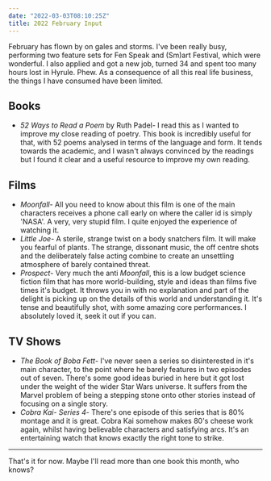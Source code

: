 ```yaml
---
date: "2022-03-03T08:10:25Z"
title: 2022 February Input
---
```


February has flown by on gales and storms. I've been really busy, performing two feature sets for Fen Speak and (Sm)art Festival, which were wonderful. I also applied and got a new job, turned 34 and spent too many hours lost in Hyrule. Phew. As a consequence of all this real life business, the things I have consumed have been limited.

<!--more-->

## Books

* *52 Ways to Read a Poem* by Ruth Padel- I read this as I wanted to improve my close reading of poetry. This book is incredibly useful for that, with 52 poems analysed in terms of the language and form. It tends towards the academic, and I wasn't always convinced by the readings but I found it clear and a useful resource to improve my own reading.

## Films

* *Moonfall*- All you need to know about this film is one of the main characters receives a phone call early on where the caller id is simply 'NASA'. A very, very stupid film. I quite enjoyed the experience of watching it.
* *Little Joe*- A sterile, strange twist on a body snatchers film. It will make you fearful of plants. The strange, dissonant music, the off centre shots and the deliberately false acting combine to create an unsettling atmosphere of barely contained threat.
* *Prospect*- Very much the anti *Moonfall*, this is a low budget science fiction film that has more world-building, style and ideas than films five times it's budget. It throws you in with no explanation and part of the delight is picking up on the details of this world and understanding it. It's tense and beautifully shot, with some amazing core performances. I absolutely loved it, seek it out if you can.

## TV Shows

* *The Book of Boba Fett*- I've never seen a series so disinterested in it's main character, to the point where he barely features in two episodes out of seven. There's some good ideas buried in here but it got lost under the weight of the wider Star Wars universe. It suffers from the Marvel problem of being a stepping stone onto other stories instead of focusing on a single story.
* *Cobra Kai- Series 4*- There's one episode of this series that is 80% montage and it is great. Cobra Kai somehow makes 80's cheese work again, whilst having believable characters and satisfying arcs. It's an entertaining watch that knows exactly the right tone to strike.

---
That's it for now. Maybe I'll read more than one book this month, who knows?

